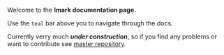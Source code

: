 Welcome to the **lmark documentation page.**

Use the `teal` bar above you to navigate through the  docs.

Currently verry much ***under construction***, so if you find any problems or want to contribute see [master repository](https://github.com/LukeOnuke/lmark/).
